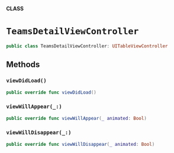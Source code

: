 **CLASS**

# `TeamsDetailViewController`

```swift
public class TeamsDetailViewController: UITableViewController
```

## Methods
### `viewDidLoad()`

```swift
public override func viewDidLoad()
```

### `viewWillAppear(_:)`

```swift
public override func viewWillAppear(_ animated: Bool)
```

### `viewWillDisappear(_:)`

```swift
public override func viewWillDisappear(_ animated: Bool)
```
